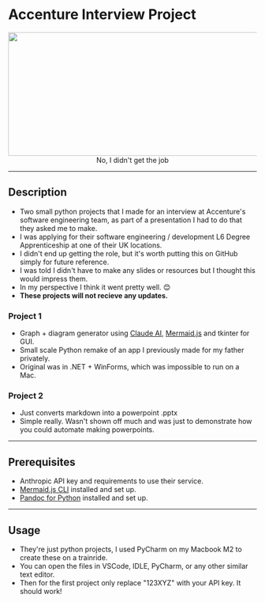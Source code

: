 # Accenture Interview Project
<p align="center">
  <img width="1000" height="250" src="https://github.com/user-attachments/assets/88cbece1-2a50-4a74-a3e4-cae2da32253d">
  <bold>No, I didn't get the job<bold>
</p>



---
## Description
- Two small python projects that I made for an interview at Accenture's software engineering team, as part of a presentation I had to do that they asked me to make.
- I was applying for their software engineering / development L6 Degree Apprenticeship at one of their UK locations.
- I didn't end up getting the role, but it's worth putting this on GitHub simply for future reference.
- I was told I didn't have to make any slides or resources but I thought this would impress them.
- In my perspective I think it went pretty well. 😊
- **These projects will not recieve any updates.**

### Project 1
- Graph + diagram generator using [Claude AI](https://claude.ai/), [Mermaid.js](https://github.com/mermaid-js/mermaid) and tkinter for GUI.
- Small scale Python remake of an app I previously made for my father privately.
- Original was in .NET + WinForms, which was impossible to run on a Mac.

### Project 2
- Just converts markdown into a powerpoint .pptx
- Simple really. Wasn't shown off much and was just to demonstrate how you could automate making powerpoints.

---
## Prerequisites
- Anthropic API key and requirements to use their service.
- [Mermaid.js CLI](https://github.com/mermaid-js/mermaid-cli) installed and set up.
- [Pandoc for Python](https://github.com/boisgera/pandoc) installed and set up.

---
## Usage
- They're just python projects, I used PyCharm on my Macbook M2 to create these on a trainride.
- You can open the files in VSCode, IDLE, PyCharm, or any other similar text editor.
- Then for the first project only replace "123XYZ" with your API key. It should work!
